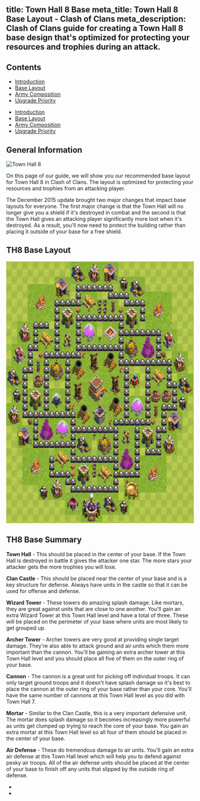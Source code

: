 title: Town Hall 8 Base
meta_title: Town Hall 8 Base Layout - Clash of Clans
meta_description: Clash of Clans guide for creating a Town Hall 8 base design that's optimized for protecting your resources and trophies during an attack.
---
<h2 class="page-header">Contents</h2>

<ul class="nav nav-pills hidden-xs"><li role="presentation"><a href="/clash-of-clans/town-hall-8-guide/">Introduction</a></li><li role="presentation" class="active"><a href="/clash-of-clans/town-hall-8-base/">Base Layout</a></li><li role="presentation"><a href="/clash-of-clans/town-hall-8-army/">Army Composition</a></li><li role="presentation"><a href="/clash-of-clans/town-hall-8-upgrade-priority/">Upgrade Priority</a></li></ul>

<ul class="nav nav-pills nav-stacked visible-xs-block"><li role="presentation"><a href="/clash-of-clans/town-hall-8-guide/">Introduction</a></li><li role="presentation" class="active"><a href="/clash-of-clans/town-hall-8-base/">Base Layout</a></li><li role="presentation"><a href="/clash-of-clans/town-hall-8-army/">Army Composition</a></li><li role="presentation"><a href="/clash-of-clans/town-hall-8-upgrade-priority/">Upgrade Priority</a></li></ul>

<h2 class="page-header">General Information</h2>

<img src="http://game-brain.com/images/clash-of-clans/town-hall-8-guide/Town-Hall-8.png" alt="Town Hall 8" title="Town Hall 8" width="230" height="233" class="alignleft" />

<p>On this page of our guide, we will show you our recommended base layout for Town Hall 8 in Clash of Clans. The layout is optimized for protecting your resources and trophies from an attacking player.</p>

<p>The December 2015 update brought two major changes that impact base layouts for everyone. The first major change is that the Town Hall will no longer give you a shield if it's destroyed in combat and the second is that the Town Hall gives an attacking player significantly more loot when it's destroyed. As a result, you'll now need to protect the building rather than placing it outside of your base for a free shield.</p>

<div style="clear:both"></div>

<h2 class="page-header">TH8 Base Layout</h2>

<img src="/images/clash-of-clans/town-hall-8-guide/town-hall-8-base.jpg" alt="Town Hall 8 Base" title="Town Hall 8 Base" width="702" height="703" class="aligncenter" />

<h2 class="page-header">TH8 Base Summary</h2>

**Town Hall** - This should be placed in the center of your base. If the Town Hall is destroyed in battle it gives the attacker one star. The more stars your attacker gets the more trophies you will lose.

**Clan Castle** - This should be placed near the center of your base and is a key structure for defense. Always have units in the castle so that it can be used for offense and defense.

**Wizard Tower** - These towers do amazing splash damage. Like mortars, they are great against units that are close to one another. You'll gain an extra Wizard Tower at this Town Hall level and have a total of three. These will be placed on the perimeter of your base where units are most likely to get grouped up.

**Archer Tower** - Archer towers are very good at providing single target damage. They're also able to attack ground and air units which them more important than the cannon. You'll be gaining an extra archer tower at this Town Hall level and you should place all five of them on the outer ring of your base.

**Cannon** - The cannon is a great unit for picking off individual troops. It can only target ground troops and it doesn't have splash damage so it's best to place the cannon at the outer ring of your base rather than your core. You'll have the same number of cannons at this Town Hall level as you did with Town Hall 7.

**Mortar** - Similar to the Clan Castle, this is a very important defensive unit. The mortar does splash damage so it becomes increasingly more powerful as units get clumped up trying to reach the core of your base. You gain an extra mortar at this Town Hall level so all four of them should be placed in the center of your base.

**Air Defense** - These do tremendous damage to air units. You'll gain an extra air defense at this Town Hall level which will help you to defend against pesky air troops. All of the air defense units should be placed at the center of your base to finish off any units that slipped by the outside ring of defense.

<nav><ul class="pager"><li class="previous"><a href="/clash-of-clans/town-hall-8-guide/"><span class="glyphicon glyphicon-chevron-left" aria-hidden="true"></span></a></li><li class="next"><a href="/clash-of-clans/town-hall-8-army/"><span class="glyphicon glyphicon-chevron-right" aria-hidden="true"></span></a></li></ul></nav>
